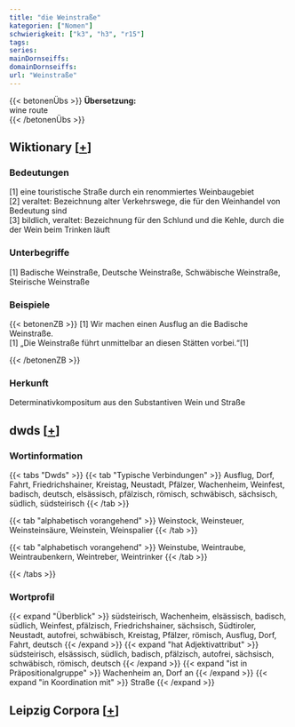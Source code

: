 ```yaml
---
title: "die Weinstraße"
kategorien: ["Nomen"]
schwierigkeit: ["k3", "h3", "r15"]
tags:
series:
mainDornseiffs:
domainDornseiffs:
url: "Weinstraße"
---
```


{{< betonenÜbs >}}
**Übersetzung:**  
wine route  
{{< /betonenÜbs >}}

## Wiktionary [[+](https://de.wiktionary.org/wiki/Weinstraße)]

### Bedeutungen
[1] eine touristische Straße durch ein renommiertes Weinbaugebiet  
[2] veraltet: Bezeichnung alter Verkehrswege, die für den Weinhandel von Bedeutung sind  
[3] bildlich, veraltet: Bezeichnung für den Schlund und die Kehle, durch die der Wein beim Trinken läuft  

### Unterbegriffe
[1] Badische Weinstraße, Deutsche Weinstraße, Schwäbische Weinstraße, Steirische Weinstraße  

### Beispiele
{{< betonenZB >}}
[1] Wir machen einen Ausflug an die Badische Weinstraße.  
[1] „Die Weinstraße führt unmittelbar an diesen Stätten vorbei.“[1]  

{{< /betonenZB >}}
### Herkunft
Determinativkompositum aus den Substantiven Wein und Straße  



## dwds [[+](https://www.dwds.de/wb/Weinstraße)]

### Wortinformation
{{< tabs "Dwds" >}}
{{< tab "Typische Verbindungen" >}}
Ausflug, Dorf, Fahrt, Friedrichshainer, Kreistag, Neustadt, Pfälzer, Wachenheim, Weinfest, badisch, deutsch, elsässisch, pfälzisch, römisch, schwäbisch, sächsisch, südlich, südsteirisch
{{< /tab >}}

{{< tab "alphabetisch vorangehend" >}}
Weinstock, Weinsteuer, Weinsteinsäure, Weinstein, Weinspalier
{{< /tab >}}

{{< tab "alphabetisch vorangehend" >}}
Weinstube, Weintraube, Weintraubenkern, Weintreber, Weintrinker
{{< /tab >}}

{{< /tabs >}}

### Wortprofil
{{< expand "Überblick" >}} südsteirisch, Wachenheim, elsässisch, badisch, südlich, Weinfest, pfälzisch, Friedrichshainer, sächsisch, Südtiroler, Neustadt, autofrei, schwäbisch, Kreistag, Pfälzer, römisch, Ausflug, Dorf, Fahrt, deutsch {{< /expand >}}
{{< expand "hat Adjektivattribut" >}} südsteirisch, elsässisch, südlich, badisch, pfälzisch, autofrei, sächsisch, schwäbisch, römisch, deutsch {{< /expand >}}
{{< expand "ist in Präpositionalgruppe" >}} Wachenheim an, Dorf an {{< /expand >}}
{{< expand "in Koordination mit" >}} Straße {{< /expand >}}

## Leipzig Corpora [[+](https://corpora.uni-leipzig.de/en/res?word=Weinstraße&corpusId=deu_newscrawl-public_2018)]

